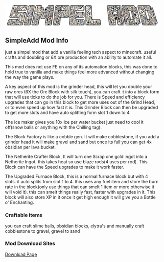 ![LogoSimpelAdd.png](LogoSimpelAdd.png)

## SimpleAdd Mod Info
just a simpel mod that add a vanilla feeling tech aspect to minecraft. useful crafts and doubling or 6X ore production with an ability to automate it all.

This mod does not use FE on any of its automation blocks, this was done to hold true to vanilla and make things feel more advanced without changing the way the game plays.

A key aspect of this mod is the grinder head, this will let you double your raw ores (6X the Ore Block with silk touch), you can craft it into a block form that will use ticks to do the job for you.
There is Speed and efficiency upgrades that can go in this block to get more uses out of the Grind Head, or to even speed up how fast it is. This Grinder Block can then be upgraded to get more slots and have auto splitting form slot 1 down to 4. 

The ice maker gives you 10x ice per water bucket just need to cool it off(snow balls or anything with the Chilling tag).

The Block Factory is like a cobble gen. It will make cobblestone, if you add a grinder head it will make gravel and sand but once its full you can get 4x obsidian per lava bucket.

The Netherite Crafter Block, It will turn one Scrap one gold ingot into a Netherite Ingot, this takes heat so use blaze rods(4 uses per rod). This Block can have the Speed upgrades to make it work faster.

The Upgraded Furnace Block, this is a normal furnace block but with 4 slots. it auto splits from slot 1 to 4. this uses any fuel item and store the burn rate in the block(only use things that can smelt 1 item or more otherwise it will void it). this can smelt things really fast, faster with upgrades in it. This block will also store XP in it once it get high enough it will give you a Bottle o' Enchanting.

### Craftable items
you can craft slime balls, obsidian blocks, elytra's and manually craft cobblestone to gravel, gravel to sand




### Mod Download Sites
[Download Page](https://www.curseforge.com/minecraft/mc-mods/simpel-add-mod/files?page=1&pageSize=20)